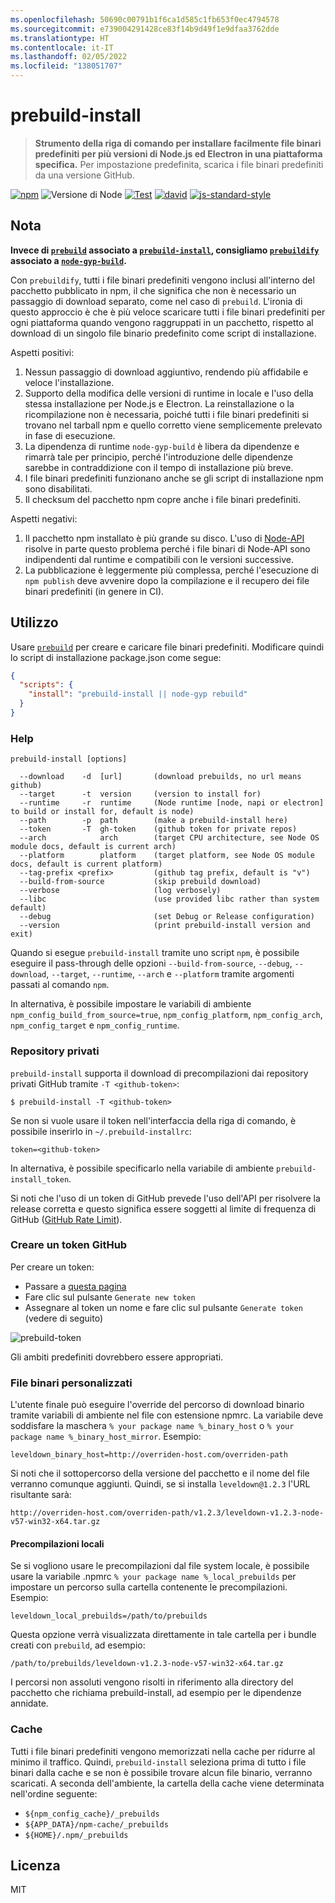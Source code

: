 ```yaml
---
ms.openlocfilehash: 50690c00791b1f6ca1d585c1fb653f0ec4794578
ms.sourcegitcommit: e739004291428ce83f14b9d49f1e9dfaa3762dde
ms.translationtype: HT
ms.contentlocale: it-IT
ms.lasthandoff: 02/05/2022
ms.locfileid: "138051707"
---
```

# <a name="prebuild-install"></a>prebuild-install

> **Strumento della riga di comando per installare facilmente file binari predefiniti per più versioni di Node.js ed Electron in una piattaforma specifica.**
> Per impostazione predefinita, scarica i file binari predefiniti da una versione GitHub.

[![npm](https://img.shields.io/npm/v/prebuild-install.svg)](https://www.npmjs.com/package/prebuild-install)
![Versione di Node](https://img.shields.io/node/v/prebuild-install.svg)
[![Test](https://github.com/prebuild/prebuild-install/actions/workflows/test.yml/badge.svg)](https://github.com/prebuild/prebuild-install/actions/workflows/test.yml)
[![david](https://david-dm.org/prebuild/prebuild-install.svg)](https://david-dm.org/prebuild/prebuild-install)
[![js-standard-style](https://img.shields.io/badge/code%20style-standard-brightgreen.svg)](http://standardjs.com/)

## <a name="note"></a>Nota

**Invece di [`prebuild`](https://github.com/prebuild/prebuild) associato a [`prebuild-install`](https://github.com/prebuild/prebuild-install), consigliamo [`prebuildify`](https://github.com/prebuild/prebuildify) associato a [`node-gyp-build`](https://github.com/prebuild/node-gyp-build).**

Con `prebuildify`, tutti i file binari predefiniti vengono inclusi all'interno del pacchetto pubblicato in npm, il che significa che non è necessario un passaggio di download separato, come nel caso di `prebuild`. L'ironia di questo approccio è che è più veloce scaricare tutti i file binari predefiniti per ogni piattaforma quando vengono raggruppati in un pacchetto, rispetto al download di un singolo file binario predefinito come script di installazione.

Aspetti positivi:

1. Nessun passaggio di download aggiuntivo, rendendo più affidabile e veloce l'installazione.
2. Supporto della modifica delle versioni di runtime in locale e l'uso della stessa installazione per Node.js e Electron. La reinstallazione o la ricompilazione non è necessaria, poiché tutti i file binari predefiniti si trovano nel tarball npm e quello corretto viene semplicemente prelevato in fase di esecuzione.
3. La dipendenza di runtime `node-gyp-build` è libera da dipendenze e rimarrà tale per principio, perché l'introduzione delle dipendenze sarebbe in contraddizione con il tempo di installazione più breve.
4. I file binari predefiniti funzionano anche se gli script di installazione npm sono disabilitati.
5. Il checksum del pacchetto npm copre anche i file binari predefiniti.

Aspetti negativi:

1. Il pacchetto npm installato è più grande su disco. L'uso di [Node-API](https://nodejs.org/api/n-api.html) risolve in parte questo problema perché i file binari di Node-API sono indipendenti dal runtime e compatibili con le versioni successive.
2. La pubblicazione è leggermente più complessa, perché l'esecuzione di `npm publish` deve avvenire dopo la compilazione e il recupero dei file binari predefiniti (in genere in CI).

## <a name="usage"></a>Utilizzo

Usare [`prebuild`](https://github.com/prebuild/prebuild) per creare e caricare file binari predefiniti. Modificare quindi lo script di installazione package.json come segue:

```json
{
  "scripts": {
    "install": "prebuild-install || node-gyp rebuild"
  }
}
```

### <a name="help"></a>Help

```
prebuild-install [options]

  --download    -d  [url]       (download prebuilds, no url means github)
  --target      -t  version     (version to install for)
  --runtime     -r  runtime     (Node runtime [node, napi or electron] to build or install for, default is node)
  --path        -p  path        (make a prebuild-install here)
  --token       -T  gh-token    (github token for private repos)
  --arch            arch        (target CPU architecture, see Node OS module docs, default is current arch)
  --platform        platform    (target platform, see Node OS module docs, default is current platform)
  --tag-prefix <prefix>         (github tag prefix, default is "v")
  --build-from-source           (skip prebuild download)
  --verbose                     (log verbosely)
  --libc                        (use provided libc rather than system default)
  --debug                       (set Debug or Release configuration)
  --version                     (print prebuild-install version and exit)
```

Quando si esegue `prebuild-install` tramite uno script `npm`, è possibile eseguire il pass-through delle opzioni `--build-from-source`, `--debug`, `--download`, `--target`, `--runtime`, `--arch` e `--platform` tramite argomenti passati al comando `npm`.

In alternativa, è possibile impostare le variabili di ambiente `npm_config_build_from_source=true`, `npm_config_platform`, `npm_config_arch`, `npm_config_target` e `npm_config_runtime`.

### <a name="private-repositories"></a>Repository privati

`prebuild-install` supporta il download di precompilazioni dai repository privati GitHub tramite `-T <github-token>`:

```
$ prebuild-install -T <github-token>
```

Se non si vuole usare il token nell'interfaccia della riga di comando, è possibile inserirlo in `~/.prebuild-installrc`:

```
token=<github-token>
```

In alternativa, è possibile specificarlo nella variabile di ambiente `prebuild-install_token`.

Si noti che l'uso di un token di GitHub prevede l'uso dell'API per risolvere la release corretta e questo significa essere soggetti al limite di frequenza di GitHub ([GitHub Rate Limit](https://developer.github.com/v3/rate_limit/)).

### <a name="create-github-token"></a>Creare un token GitHub

Per creare un token:

- Passare a [questa pagina](https://github.com/settings/tokens)
- Fare clic sul pulsante `Generate new token`
- Assegnare al token un nome e fare clic sul pulsante `Generate token` (vedere di seguito)

![prebuild-token](https://cloud.githubusercontent.com/assets/13285808/20844584/d0b85268-b8c0-11e6-8b08-2b19522165a9.png)

Gli ambiti predefiniti dovrebbero essere appropriati.

### <a name="custom-binaries"></a>File binari personalizzati

L'utente finale può eseguire l'override del percorso di download binario tramite variabili di ambiente nel file con estensione npmrc.
La variabile deve soddisfare la maschera `% your package name %_binary_host` o `% your package name %_binary_host_mirror`. Esempio:

```
leveldown_binary_host=http://overriden-host.com/overriden-path
```

Si noti che il sottopercorso della versione del pacchetto e il nome del file verranno comunque aggiunti.
Quindi, se si installa `leveldown@1.2.3` l'URL risultante sarà:

```
http://overriden-host.com/overriden-path/v1.2.3/leveldown-v1.2.3-node-v57-win32-x64.tar.gz
```

#### <a name="local-prebuilds"></a>Precompilazioni locali

Se si vogliono usare le precompilazioni dal file system locale, è possibile usare la variabile .npmrc `% your package name %_local_prebuilds` per impostare un percorso sulla cartella contenente le precompilazioni. Esempio:

```
leveldown_local_prebuilds=/path/to/prebuilds
```

Questa opzione verrà visualizzata direttamente in tale cartella per i bundle creati con `prebuild`, ad esempio:

```
/path/to/prebuilds/leveldown-v1.2.3-node-v57-win32-x64.tar.gz
```

I percorsi non assoluti vengono risolti in riferimento alla directory del pacchetto che richiama prebuild-install, ad esempio per le dipendenze annidate.

### <a name="cache"></a>Cache

Tutti i file binari predefiniti vengono memorizzati nella cache per ridurre al minimo il traffico. Quindi, `prebuild-install` seleziona prima di tutto i file binari dalla cache e se non è possibile trovare alcun file binario, verranno scaricati. A seconda dell'ambiente, la cartella della cache viene determinata nell'ordine seguente:

- `${npm_config_cache}/_prebuilds`
- `${APP_DATA}/npm-cache/_prebuilds`
- `${HOME}/.npm/_prebuilds`

## <a name="license"></a>Licenza

MIT
